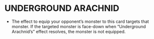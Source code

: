 
# UNDERGROUND ARACHNID

*   The effect to equip your opponent’s monster to this card targets that monster. If the targeted monster is face-down when “Underground Arachnid’s” effect resolves, the monster is not equipped.

  